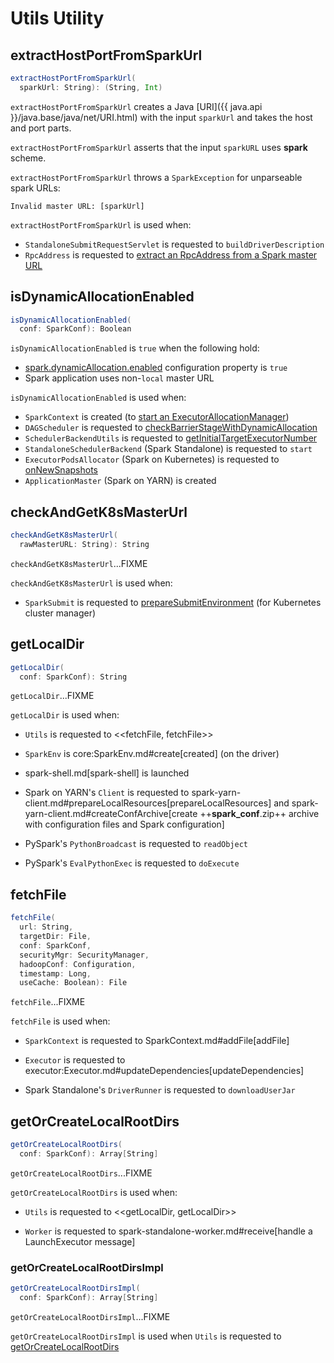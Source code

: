# Utils Utility

## <span id="extractHostPortFromSparkUrl"> extractHostPortFromSparkUrl

```scala
extractHostPortFromSparkUrl(
  sparkUrl: String): (String, Int)
```

`extractHostPortFromSparkUrl` creates a Java [URI]({{ java.api }}/java.base/java/net/URI.html) with the input `sparkUrl` and takes the host and port parts.

`extractHostPortFromSparkUrl` asserts that the input `sparkURL` uses **spark** scheme.

`extractHostPortFromSparkUrl` throws a `SparkException` for unparseable spark URLs:

```text
Invalid master URL: [sparkUrl]
```

`extractHostPortFromSparkUrl` is used when:

* `StandaloneSubmitRequestServlet` is requested to `buildDriverDescription`
* `RpcAddress` is requested to [extract an RpcAddress from a Spark master URL](rpc/RpcAddress.md#fromSparkURL)

## <span id="isDynamicAllocationEnabled"> isDynamicAllocationEnabled

```scala
isDynamicAllocationEnabled(
  conf: SparkConf): Boolean
```

`isDynamicAllocationEnabled` is `true` when the following hold:

* [spark.dynamicAllocation.enabled](dynamic-allocation/configuration-properties.md#spark.dynamicAllocation.enabled) configuration property is `true`
* Spark application uses non-`local` master URL

`isDynamicAllocationEnabled` is used when:

* `SparkContext` is created (to [start an ExecutorAllocationManager](SparkContext-creating-instance-internals.md#ExecutorAllocationManager))
* `DAGScheduler` is requested to [checkBarrierStageWithDynamicAllocation](scheduler/DAGScheduler.md#checkBarrierStageWithDynamicAllocation)
* `SchedulerBackendUtils` is requested to [getInitialTargetExecutorNumber](scheduler/SchedulerBackendUtils.md#getInitialTargetExecutorNumber)
* `StandaloneSchedulerBackend` (Spark Standalone) is requested to `start`
* `ExecutorPodsAllocator` (Spark on Kubernetes) is requested to [onNewSnapshots](kubernetes/ExecutorPodsAllocator.md#onNewSnapshots)
* `ApplicationMaster` (Spark on YARN) is created

## <span id="checkAndGetK8sMasterUrl"> checkAndGetK8sMasterUrl

```scala
checkAndGetK8sMasterUrl(
  rawMasterURL: String): String
```

`checkAndGetK8sMasterUrl`...FIXME

`checkAndGetK8sMasterUrl` is used when:

* `SparkSubmit` is requested to [prepareSubmitEnvironment](tools/SparkSubmit.md#prepareSubmitEnvironment) (for Kubernetes cluster manager)

## <span id="getLocalDir"> getLocalDir

```scala
getLocalDir(
  conf: SparkConf): String
```

`getLocalDir`...FIXME

`getLocalDir` is used when:

* `Utils` is requested to <<fetchFile, fetchFile>>

* `SparkEnv` is core:SparkEnv.md#create[created] (on the driver)

* spark-shell.md[spark-shell] is launched

* Spark on YARN's `Client` is requested to spark-yarn-client.md#prepareLocalResources[prepareLocalResources] and spark-yarn-client.md#createConfArchive[create ++__spark_conf__.zip++ archive with configuration files and Spark configuration]

* PySpark's  `PythonBroadcast` is requested to `readObject`

* PySpark's  `EvalPythonExec` is requested to `doExecute`

## <span id="fetchFile"> fetchFile

```scala
fetchFile(
  url: String,
  targetDir: File,
  conf: SparkConf,
  securityMgr: SecurityManager,
  hadoopConf: Configuration,
  timestamp: Long,
  useCache: Boolean): File
```

`fetchFile`...FIXME

`fetchFile` is used when:

* `SparkContext` is requested to SparkContext.md#addFile[addFile]

* `Executor` is requested to executor:Executor.md#updateDependencies[updateDependencies]

* Spark Standalone's `DriverRunner` is requested to `downloadUserJar`

## <span id="getOrCreateLocalRootDirs"> getOrCreateLocalRootDirs

```scala
getOrCreateLocalRootDirs(
  conf: SparkConf): Array[String]
```

`getOrCreateLocalRootDirs`...FIXME

`getOrCreateLocalRootDirs` is used when:

* `Utils` is requested to <<getLocalDir, getLocalDir>>

* `Worker` is requested to spark-standalone-worker.md#receive[handle a LaunchExecutor message]

### <span id="getOrCreateLocalRootDirsImpl"> getOrCreateLocalRootDirsImpl

```scala
getOrCreateLocalRootDirsImpl(
  conf: SparkConf): Array[String]
```

`getOrCreateLocalRootDirsImpl`...FIXME

`getOrCreateLocalRootDirsImpl` is used when `Utils` is requested to [getOrCreateLocalRootDirs](#getOrCreateLocalRootDirs)
